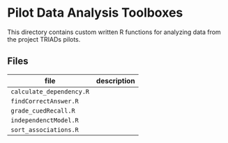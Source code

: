 # Pilot Data Analysis Toolboxes

This directory contains custom written R functions for analyzing data from the project TRIADs pilots.

## Files

| file | description |
| -- | -- |
| `calculate_dependency.R` | |
| `findCorrectAnswer.R` | |
| `grade_cuedRecall.R` | |
| `independenctModel.R` | |
| `sort_associations.R` | |